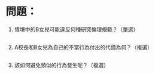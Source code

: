 # 問題：

1. 情境中的B女兒可能違反何種研究倫理規範？（單選）
```bash

```

2. A校長和B女兒為自己的不當行為付出的代價為何？（複選）
```bash

```

3. 該如何避免類似的行為發生呢？（複選）
```bash

```